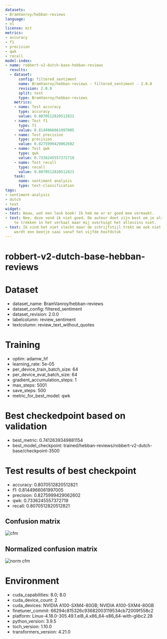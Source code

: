 ```yaml
---
datasets:
- BramVanroy/hebban-reviews
language:
- nl
license: mit
metrics:
- accuracy
- f1
- precision
- qwk
- recall
model-index:
- name: robbert-v2-dutch-base-hebban-reviews
  results:
  - dataset:
      config: filtered_sentiment
      name: BramVanroy/hebban-reviews - filtered_sentiment - 2.0.0
      revision: 2.0.0
      split: test
      type: BramVanroy/hebban-reviews
    metrics:
    - name: Test accuracy
      type: accuracy
      value: 0.8070512820512821
    - name: Test f1
      type: f1
      value: 0.8144966061997005
    - name: Test precision
      type: precision
      value: 0.8275999429062602
    - name: Test qwk
      type: qwk
      value: 0.7336245557372719
    - name: Test recall
      type: recall
      value: 0.8070512820512821
    task:
      name: sentiment analysis
      type: text-classification
tags:
- sentiment-analysis
- dutch
- text
widget:
- text: Wauw, wat een leuk boek! Ik heb me er er goed mee vermaakt.
- text: Nee, deze vond ik niet goed. De auteur doet zijn best om je als lezer mee
    te trekken in het verhaal maar mij overtuigt het alleszins niet.
- text: Ik vind het niet slecht maar de schrijfstijl trekt me ook niet echt aan. Het
    wordt een beetje saai vanaf het vijfde hoofdstuk
---
```


# robbert-v2-dutch-base-hebban-reviews

# Dataset
- dataset_name: BramVanroy/hebban-reviews
- dataset_config: filtered_sentiment
- dataset_revision: 2.0.0
- labelcolumn: review_sentiment
- textcolumn: review_text_without_quotes

# Training
- optim: adamw_hf
- learning_rate: 5e-05
- per_device_train_batch_size: 64
- per_device_eval_batch_size: 64
- gradient_accumulation_steps: 1
- max_steps: 5001
- save_steps: 500
- metric_for_best_model: qwk

# Best checkedpoint based on validation
- best_metric: 0.7412639349881154
- best_model_checkpoint: trained/hebban-reviews/robbert-v2-dutch-base/checkpoint-3500

# Test results of best checkpoint
- accuracy: 0.8070512820512821
- f1: 0.8144966061997005
- precision: 0.8275999429062602
- qwk: 0.7336245557372719
- recall: 0.8070512820512821

## Confusion matrix

![cfm](fig/test_confusion_matrix.png)

## Normalized confusion matrix

![norm cfm](fig/test_confusion_matrix_norm.png)

# Environment
- cuda_capabilities: 8.0; 8.0
- cuda_device_count: 2
- cuda_devices: NVIDIA A100-SXM4-80GB; NVIDIA A100-SXM4-80GB
- finetuner_commit: 66294c815326c93682003119534cb72009f558c2
- platform: Linux-4.18.0-305.49.1.el8_4.x86_64-x86_64-with-glibc2.28
- python_version: 3.9.5
- toch_version: 1.10.0
- transformers_version: 4.21.0

